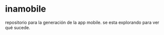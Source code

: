 # inamobile
repositorio para la generación de la app mobile.
se esta explorando para ver qué sucede.

